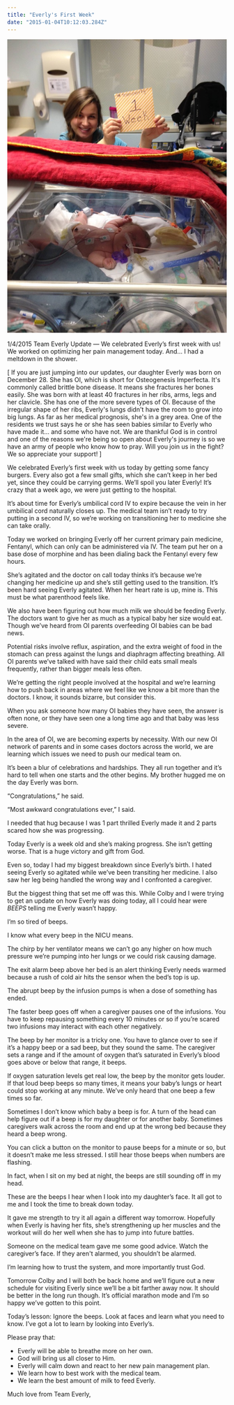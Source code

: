 ```yaml
---
title: "Everly's First Week"
date: "2015-01-04T10:12:03.284Z"
---
```


![Everly's First Week](./week1.jpg)

1/4/2015 Team Everly Update — We celebrated Everly’s first week with us! We worked on optimizing her pain management today. And… I had a meltdown in the shower.

[ If you are just jumping into our updates, our daughter Everly was born on December 28. She has OI, which is short for Osteogenesis Imperfecta. It's commonly called brittle bone disease. It means she fractures her bones easily. She was born with at least 40 fractures in her ribs, arms, legs and her clavicle. She has one of the more severe types of OI. Because of the irregular shape of her ribs, Everly's lungs didn't have the room to grow into big lungs. As far as her medical prognosis, she's in a grey area. One of the residents we trust says he or she has seen babies similar to Everly who have made it... and some who have not. We are thankful God is in control and one of the reasons we're being so open about Everly's journey is so we have an army of people who know how to pray. Will you join us in the fight? We so appreciate your support! ]

We celebrated Everly’s first week with us today by getting some fancy burgers. Every also got a few small gifts, which she can’t keep in her bed yet, since they could be carrying germs. We’ll spoil you later Everly! It’s crazy that a week ago, we were just getting to the hospital.

It’s about time for Everly’s umbilical cord IV to expire because the vein in her umbilical cord naturally closes up. The medical team isn’t ready to try putting in a second IV, so we’re working on transitioning her to medicine she can take orally.

Today we worked on bringing Everly off her current primary pain medicine, Fentanyl, which can only can be administered via IV. The team put her on a base dose of morphine and has been dialing back the Fentanyl every few hours.

She’s agitated and the doctor on call today thinks it’s because we’re changing her medicine up and she’s still getting used to the transition. It’s been hard seeing Everly agitated. When her heart rate is up, mine is. This must be what parenthood feels like.

We also have been figuring out how much milk we should be feeding Everly. The doctors want to give her as much as a typical baby her size would eat. Though we’ve heard from OI parents overfeeding OI babies can be bad news.

Potential risks involve reflux, aspiration, and the extra weight of food in the stomach can press against the lungs and diaphragm affecting breathing. All OI parents we’ve talked with have said their child eats small meals frequently, rather than bigger meals less often.

We’re getting the right people involved at the hospital and we’re learning how to push back in areas where we feel like we know a bit more than the doctors. I know, it sounds bizarre, but consider this.

When you ask someone how many OI babies they have seen, the answer is often none, or they have seen one a long time ago and that baby was less severe.

In the area of OI, we are becoming experts by necessity. With our new OI network of parents and in some cases doctors across the world, we are learning which issues we need to push our medical team on.

It’s been a blur of celebrations and hardships. They all run together and it’s hard to tell when one starts and the other begins. My brother hugged me on the day Everly was born.

“Congratulations,” he said.

“Most awkward congratulations ever,” I said.

I needed that hug because I was 1 part thrilled Everly made it and 2 parts scared how she was progressing.

Today Everly is a week old and she’s making progress. She isn’t getting worse. That is a huge victory and gift from God.

Even so, today I had my biggest breakdown since Everly’s birth. I hated seeing Everly so agitated while we’ve been transiting her medicine. I also saw her leg being handled the wrong way and I confronted a caregiver.

But the biggest thing that set me off was this. While Colby and I were trying to get an update on how Everly was doing today, all I could hear were *BEEPS* telling me Everly wasn’t happy.

I’m so tired of beeps.

I know what every beep in the NICU means.

The chirp by her ventilator means we can’t go any higher on how much pressure we’re pumping into her lungs or we could risk causing damage.

The exit alarm beep above her bed is an alert thinking Everly needs warmed because a rush of cold air hits the sensor when the bed’s top is up.

The abrupt beep by the infusion pumps is when a dose of something has ended.

The faster beep goes off when a caregiver pauses one of the infusions. You have to keep repausing something every 10 minutes or so if you’re scared two infusions may interact with each other negatively.

The beep by her monitor is a tricky one. You have to glance over to see if it’s a happy beep or a sad beep, but they sound the same. The caregiver sets a range and if the amount of oxygen that’s saturated in Everly’s blood goes above or below that range, it beeps.

If oxygen saturation levels get real low, the beep by the monitor gets louder. If that loud beep beeps so many times, it means your baby’s lungs or heart could stop working at any minute. We’ve only heard that one beep a few times so far.

Sometimes I don’t know which baby a beep is for. A turn of the head can help figure out if a beep is for my daughter or for another baby. Sometimes caregivers walk across the room and end up at the wrong bed because they heard a beep wrong.

You can click a button on the monitor to pause beeps for a minute or so, but it doesn’t make me less stressed. I still hear those beeps when numbers are flashing.

In fact, when I sit on my bed at night, the beeps are still sounding off in my head.

These are the beeps I hear when I look into my daughter’s face. It all got to me and I took the time to break down today.

It gave me strength to try it all again a different way tomorrow. Hopefully when Everly is having her fits, she’s strengthening up her muscles and the workout will do her well when she has to jump into future battles.

Someone on the medical team gave me some good advice. Watch the caregiver’s face. If they aren't alarmed, you shouldn’t be alarmed.

I’m learning how to trust the system, and more importantly trust God.

Tomorrow Colby and I will both be back home and we’ll figure out a new schedule for visiting Everly since we’ll be a bit farther away now. It should be better in the long run though. It’s official marathon mode and I’m so happy we’ve gotten to this point.

Today’s lesson: Ignore the beeps. Look at faces and learn what you need to know. I’ve got a lot to learn by looking into Everly’s.

Please pray that:

- Everly will be able to breathe more on her own.
- God will bring us all closer to Him.
- Everly will calm down and react to her new pain management plan.
- We learn how to best work with the medical team.
- We learn the best amount of milk to feed Everly.

Much love from Team Everly,